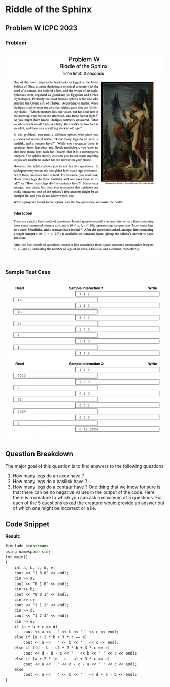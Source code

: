 # Riddle of the Sphinx
## Problem W ICPC 2023

### Problem
![Code Diagram](problem.png)

### Sample Test Case
![Code Diagram](sampletestcase.png)

## Question Breakdown
The major goal of this question is to find answers to the following questions
1. How many legs do an axex have ?
2. How many legs do a basilisk have ?
3. How many legs do a centaur have ?
One thing that we know for sure is that there can be no negative values in the output of the code.
Here there is a creature to which you can ask a maximum of 5 questions. For each of the 5 questions asked the creature would provide an answer out of which one might be incorrect or a lie.

## Code Snippet
**Result**:
```markdown
#include <iostream>
using namespace std;
int main()
{
    int a, b, c, d, e;
    cout << "1 0 0" << endl;
    cin >> a;
    cout << "0 1 0" << endl;
    cin >> b;
    cout << "0 0 1" << endl;
    cin >> c;
    cout << "1 1 1" << endl;
    cin >> d;
    cout << "1 2 3" << endl;
    cin >> e;
    if (a + b + c == d)
        cout << a << ' ' << b << ' ' << c << endl;
    else if (a + 2 * b + 3 * c == e)
        cout << a << ' ' << b << ' ' << c << endl;
    else if ((d - b - c) + 2 * b + 3 * c == e)
        cout << d - b - c << ' ' << b << ' ' << c << endl;
    else if (a + 2 * (d - c - a) + 3 * c == e)
        cout << a << ' ' << d - c - a << ' ' << c << endl;
    else
        cout << a << ' ' << b << ' ' << d - a - b << endl;
}

